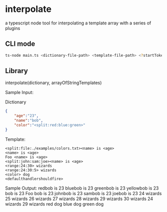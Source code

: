 # interpolate
a typescript node tool for interpolating a template array with a series of plugins


## CLI mode

```sh
ts-node main.ts <dictionary-file-path> <template-file-path> <?startToken> <?endToken>
```

## Library

interpolate(dictionary, arrayOfStringTemplates)


Sample Input:

Dictionary
```json
{
    "age":"23",
    "name":"bob",
    "color":"<split:red:blue:green>"
}
```

Template:
```
<split:file:./examples/colors.txt><name> is <age>
<name> is <age>
Foo <name> is <age>
<split:john:sam:joe><name> is <age>
<range:24:30> wizards
<range:24:30:5> wizards
<color> dog
<defaulthandlershouldfire>
```

Sample Output:
redbob is 23
bluebob is 23
greenbob is 23
yellowbob is 23
bob is 23
Foo bob is 23
johnbob is 23
sambob is 23
joebob is 23
24 wizards
25 wizards
26 wizards
27 wizards
28 wizards
29 wizards
30 wizards
24 wizards
29 wizards
red dog
blue dog
green dog
<defaulthandlershouldfire>